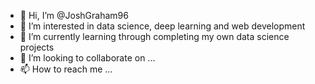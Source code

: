 - 👋 Hi, I’m @JoshGraham96
- 👀 I’m interested in data science, deep learning and web development
- 🌱 I’m currently learning through completing my own data science projects
- 💞️ I’m looking to collaborate on ...
- 📫 How to reach me ...

<!---
JoshGraham96/JoshGraham96 is a ✨ special ✨ repository because its `README.md` (this file) appears on your GitHub profile.
You can click the Preview link to take a look at your changes.
--->
